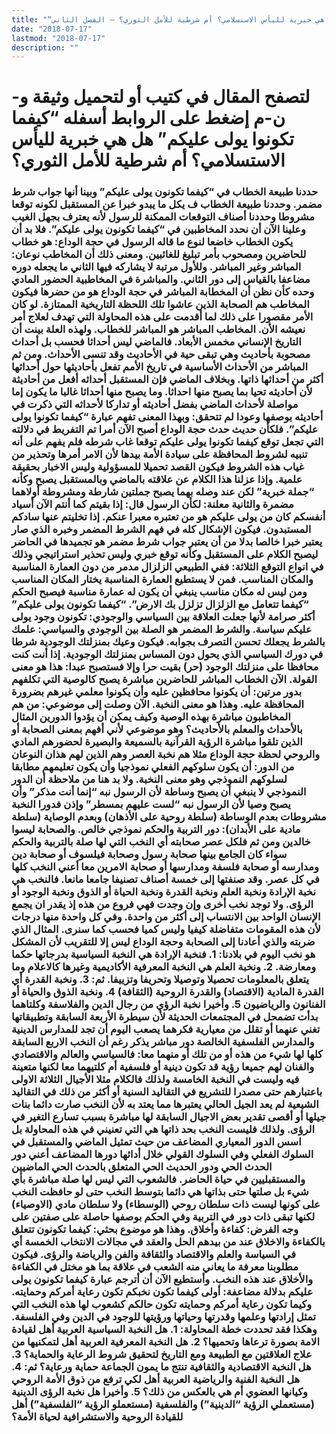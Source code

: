 ```yaml
---
title: "“كيفما تكونوا يولى عليكم”، هل هي خبرية لليأس الاستسلامي؟ أم شرطية للأمل الثوري؟ – الفصل الثاني"
date: "2018-07-17"
lastmod: "2018-07-17"
description: ""
---
```

# **لتصفح المقال في كتيب أو لتحميل وثيقة و-ن-م إضغط على الروابط أسفله** **“كيفما تكونوا يولى عليكم” هل هي خبرية لليأس الاستسلامي؟ أم شرطية للأمل الثوري؟**

### حددنا طبيعة الخطاب في “كيفما تكونون يولى عليكم” وبينا أنها جواب شرط مضمر. وحددنا طبيعة الخطاب ف يكل ما يبدو خبرا عن المستقبل لكونه توقعا مشروطا وحددنا أصناف التوقعات الممكنة للرسول لأنه يعترف بجهل الغيب وعلينا الآن أن نحدد المخاطبين في “كيفما تكونون يولى عليكم”. فلا بد أن يكون الخطاب خاضعا لنوع ما قاله الرسول في حجة الوداع: هو خطاب للحاضرين ومصحوب بأمر تبليغ للغائبين. ومعنى ذلك أن المخاطب نوعان: المباشر وغير المباشر. وللأول مرتبة لا يشاركه فيها الثاني ما يجعله دوره مضاعفا بالقياس إلى دور الثاني. والمباشرة في المخاطبية الحضور المادي وحده كأن نظن أن المخطابة المباشر في حجة الوداع هو من حضرها فيكون المخاطب هم الصحابة الذين عاشوا تلك اللحظة التاريخية الممتازة. لو كان الأمر مقصورا على ذلك لما أقدمت على هذه المحاولة التي تهدف لعلاج أمر نعيشه الأن. المخاطب المباشر هو المباشر للخطاب. ولهذه العلة بينت أن التاريخ الإنساني مخمس الأبعاد. فالماضي ليس أحداثا فحسب بل أحداث مصحوبة بأحاديث وهي تبقى حية في الأحاديث وقد تنسى الأحداث. ومن ثم المباشر من الأحداث الأساسية في تاريخ الأمم تفعل بأحاديثها حول أحداثها أكثر من أحداثها ذاتها. وبخلاف الماضي فإن المستقبل أحداثه أفعل من أحاديثة لأن أحاديثه تحيا بما يصبح منها احداثا. وما يصبح منها أحداثا غالبا ما يكون إما مواصلة لأحداث الماضي بفضل أحاديثه أو تداركا لأحداثه التي ذكرت في أحاديثه بوصفها وعودا لم تتحقق: وبهذا المعنى تفهم عبارة “كيفما تكونوا يولى عليكم”. فلكأن حديث حدث حجة الوداع أصبح الآن أمرا تم التفريط في دلالته التي تجعل توقع كيفما تكونوا يولى عليكم توقعا غاب شرطه فلم يفهم على أنه تنبيه لشروط المحافظة على سيادة الأمة بيدها لأن الامر أمرها وتحذير من غياب هذه الشروط فيكون القصد تحميلا للمسؤولية وليس الاخبار بحقيقة علمية. وإذا عزلنا هذا الكلام عن علاقته بالماضي وبالمستقبل يصبح وكأنه “جملة خبرية” لكن عند وصله بهما يصبح جملتين شارطة ومشروطة أولاهما مضمرة والثانية معلنة: لكأن الرسول قال: إذا بقيتم كما أنتم الآن أسياد أنفسكم كان من يولى عليكم هو من تعتبره معبرا عنكم. إذا تخليتم عنها سادكم المستبدون. فيكون الإشكال كله في فهم الشرط المضمر وخبره الذي صار يعتبر خبرا خالصا بدلا من أن يعتبر جواب شرط مضمر هو تجميدها في الحاضر ليصبح الكلام على المستقبل وكأنه توقع خبري وليس تحذير استراتيجي وذلك في انواع التوقع الثلاثة: ففي الطبيعي الزلزال مدمر من دون العمارة المناسبة والمكان المناسب. فمن لا يستطيع العمارة المناسبة يختار المكان المناسب ومن ليس له مكان مناسب ينبغي أن يكون له عمارة مناسبة فيصبح الحكم “كيفما تتعامل مع الزلزال تزلزل بك الارض”. “كيفما تكونون يولى عليكم” أكثر صرامة لأنها جعلت العلاقة بين السياسي والوجودي: تكونون وجود يولى عليكم سياسة. والشرط المضمر هو الصلة بين الوجودي والسياسي: علمك بالشرط يجعلك تحسن التصرف بجوابه. فيكون وعيك بمنزلتك الوجودية شرطا في دورك السياسي الذي يحول دون المساس بمنزلتك الوجودية. إذا أنت كنت محافظا على منزلتك الوجود (حر) بقيت حرا وإلا فستصبح عبدا: هذا هو معنى القولة. الآن الخطاب المباشر للحاضرين مباشرة يصبح كالوصية التي تكلفهم بدور مرتين: أن يكونوا محافظين عليه وأن يكونوا معلمي غيرهم بضرورة المحافظة عليه. وهذا هو معنى النخبة. الآن وصلت إلى موضوعي: من هم المخاطبون مباشرة بهذه الوصية وكيف يمكن أن يؤدوا الدورين المثال بالأحداث والمعلم بالأحاديث؟ وهو موضوعي لأني أفهم بمعنى الصحابة أو الذين تلقوا مباشرة الرؤية القرآنية بالسميعة والبصيرة لحضورهم المادي والروحي لحظة حجة الوداع مثلا هم نخبة العصر وهم الذين لهم هذان النوعان من الدور: أن يكون سلوكهم الفعلي نموذجيا وأن يكون تعليمهم مطابقا لسلوكهم النموذجي وهو معنى النخبة. ولا بد هنا من ملاحظة أن الدور النموذجي لا ينبغي أن يصبح وساطة لأن الرسول نبه “إنما أنت مذكر” وأن يصبح وصيا لأن الرسول نبه “لست عليهم بمسطر” وإذن فدورا النخبة مشروطات بعدم الوساطة (سلطة روحية على الأذهان) وبعدم الوصاية (سلطة مادية على الأبدان): دور التربية والحكم نموذجي خالص. والصحابة ليسوا خالدين ومن ثم فلكل عصر صحابته أي النخب التي لها صلة بالتربية والحكم سواء كان الجامع بينها صحابة رسول وصحابة فيلسوف أو صحابة دين ومدارسه أو صحابة فلسفة ومدارسها أو صحابة الامرين معا أعني النخب كلها في كل عصر. وقد صنفتها إلى خمسة أصناف تصنيفا جامعا مانعا. فالنخب هي نخبة الإرادة ونخبة العلم ونخبة القدرة ونخبة الحياة أو الذوق ونخبة الوجود أو الرؤى. ولا توجد نخب أخرى وإن وجدت فهي فروع من هذه إذ يقدر ان يجمع الإنسان الواحد بين الانتساب إلى أكثر من واحدة. وفي كل واحدة منها درجات لأن هذه المقومات متفاضلة كيفيا وليس كميا فحسب كما سنرى. المثال الذي ضربته والذي أعادنا إلى الصحابة وحجة الوداع ليس إلا للتقريب لأن المشكل هو نخب اليوم في بلادنا: 1. فنخبة الإرادة هي النخبة السياسية بدرجاتها حكما ومعارضة. 2. ونخبة العلم هي النخبة المعرفية الأكاديمية وغيرها كالاعلام وما يتعلق بالمعلومات تحصيلا وتوصيلا وتحريفا وتزييفا. ثم: 3. ونخبة القدرة أي القدرة المادية (الاقتصاد) والقدرة الروحية (الثقافة) 4. ونخبة الذوق والحياة أو الفنانون والرياضيون 5. وأخيرا نخبة الرؤي من رجال الدين والفلاسفة وكلتاهما بدأت تضمحل في المجتمعات الحديثة لأن سيطرة الأربعة السابقة وتطبيقاتها تغني عنهما أو تقلل من معيارية فكرهما يصعب اليوم أن تجد للمدارس الدينية والمدارس الفلسفية الخالصة دور مباشر يذكر رغم أن النخب الاربع السابقة كلها لها شيء من هذه أو من تلك أو منهما معا: فالسياسي والعالم والاقتصادي والفنان لهم جميعا رؤية قد تكون دينية أو فلسفية أم كلتيهما معا لكنها متعينة فيه وليست في النخبة الخامسة ولذلك فالكلام مثلا الأجيال الثلاثة الاولى باعتبارهم حتى مصدرا للتشريع في التقاليد السنية أو أكثر من ذلك في التقاليد الشيعية لم يعد الجيل الحالي يعتبرها مما يعتد به لأن النخب صارت دائما بنات جيلها أو أقصى تقدير بعض الاجيال السابقة لها مباشرة بسبب تسارع التغير في الرؤى. ولذلك فليست النخب بحد ذاتها هي التي تعنيني في هذه المحاولة بل اسس الدور المعياري المضاعف من حيث تمثيل الماضي والمستقبل في السلوك الفعلي وفي السلوك القولي خلال أدائها دورها المضاعف أعني دور الحدث الحي ودور الحديث الحي المتعلق بالحدث الحي الماضيين والمستقبليين في حياة الحاضر. فالشعوب التي ليس لها صلة مباشرة بأي شيء بل صلتها حتى بذاتها هي دائما بتوسط النخب حتى لو حافظت النخب على كونها ليست ذات سلطان روحي (الوسطاء) ولا سلطان مادي (الاوصياء) لكنها تبقى ذات دور في التربية وفي الحكم بوصفها حاصلة على صفتين على وجه الفرض: كفاءة وأخلاق. وهذا هو موضوع بحثي: كيفما تكونون تتعلق بالكفاءة والاخلاق عند من بيدهم الحل والعقد في مجالات الانتخاب الخمسة أي في السياسة والعلم والاقتصاد والثقافة والفن والرياضة والرؤى. فيكون مطلوبنا معرفة ما يعاني منه الشعب في علاقة بما هو مختل في الكفاءة والأخلاق عند هذه النخب. وأستطيع الآن أن أترجم عبارة كيفما تكونون يولى عليكم بدلالة مضاعفة: أولى كيفما تكون نخبكم تكون رعاية أمركم وحمايته. وكيما تكون رعاية أمركم وحمايته تكون حالكم كشعوب لها هذه النخب التي تمثل إرادتها وعلمها وقدرتها وحياتها ورؤيتها للوجود في الدين وفي الفلسفة. وهكذا فقد تحددت خطة المحاولة: 1. هل النخبة السياسية العربية أهل لقيادة الامة بصورة ترعاها وتحميها؟ 2. هل النخبة المعرفية العربية أهل لتمكنيها من علاج العلاقتين مع الطبيعة ومع التاريخ لتحقيق شروط الرعاية والحماية؟ 3. هل النخبة الاقتصادية والثقافية تنتج ما يمون الجماعة حماية ورعاية؟ ثم: 4. هل النخبة الفنية والرياضية العربية أهل لكي ترفع من ذوق الأمة الروحي وكيانها العضوي أم هي بالعكس من ذلك؟ 5. وأخيرا هل نخبة الرؤى الدينية (مستعملي الرؤية “الدينية”) والفلسفية (مستعملو الرؤية “الفلسفية”) أهل للقيادة الروحية والاستشرافية لحياة الأمة؟

###